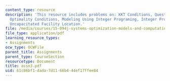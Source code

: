 ```yaml
---
content_type: resource
description: 'This resource includes problems on: KKT Conditions, Questions on Convexity,
  Optimality Conditions, Modeling Using Integer Programing, Integer Programming Duality,
  Uncapacitated Facility Location.'
file: /media/courses/15-094j-systems-optimization-models-and-computation-sma-5223-spring-2004/61c86bf1dada7d1166b444ef17ffee84_assn3.pdf
file_type: application/pdf
learning_resource_types:
- Assignments
ocw_type: OCWFile
parent_title: Assignments
parent_type: CourseSection
resourcetype: Document
title: assn3.pdf
uid: 61c86bf1-dada-7d11-66b4-44ef17ffee84
---
```

